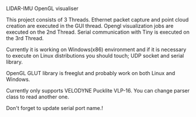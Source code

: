 LIDAR-IMU OpenGL visualiser

This project consists of 3 Threads. Ethernet packet capture and point cloud creation are executed in the GUI thread. Opengl visualization jobs are executed on the 2nd Thread. Serial communication with Tiny is executed on the 3rd Thread.

Currently it is working on Windows(x86) environment and if it is necessary to execute on Linux distributions you should touch; UDP socket and serial library.

OpenGL GLUT library is freeglut and probably work on both Linux and Windows.

Currently only supports VELODYNE Pucklite VLP-16. You can change parser class to read another one.

Don't forget to update serial port name.!
